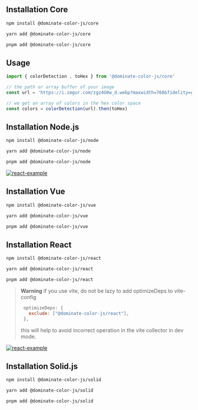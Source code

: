 ## Installation Core

```sh
npm install @dominate-color-js/core
```

```sh
yarn add @dominate-color-js/core
```

```sh
pnpm add @dominate-color-js/core
```

## Usage 

```js
import { colorDetection , toHex } from '@dominate-color-js/core'

// the path or array buffer of your image
const url = 'https://i.imgur.com/zgz4G0w_d.webp?maxwidth=760&fidelity=grand'

// we get an array of colors in the hex color space
const colors = colorDetection(url).then(toHex) 
```

## Installation Node.js

```sh
npm install @dominate-color-js/node
```

```sh
yarn add @dominate-color-js/node
```

```sh
pnpm add @dominate-color-js/node
```

[![react-example](https://codesandbox.io/static/img/play-codesandbox.svg)](https://codesandbox.io/p/sandbox/gallant-sanne-ii1e7o)


## Installation Vue

```sh
npm install @dominate-color-js/vue
```

```sh
yarn add @dominate-color-js/vue
```

```sh
pnpm add @dominate-color-js/vue
```

## Installation React

```sh
npm install @dominate-color-js/react
```

```sh
yarn add @dominate-color-js/react
```

```sh
pnpm add @dominate-color-js/react
```

> **Warning**
>  if you use vite, do not be lazy to add optimizeDeps to vite-config
> 
> ```js
>  optimizeDeps: {
>    exclude: ["@dominate-color-js/react"],
>  },
> ```
>  this will help to avoid incorrect operation in the vite collector in dev mode.

[![react-example](https://codesandbox.io/static/img/play-codesandbox.svg)](https://codesandbox.io/p/sandbox/cranky-gianmarco-0nepq2)


## Installation Solid.js

```sh
npm install @dominate-color-js/solid
```

```sh
yarn add @dominate-color-js/solid
```

```sh
pnpm add @dominate-color-js/solid
```
